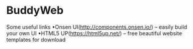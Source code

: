 # BuddyWeb
Some useful links
•Onsen UI(http://components.onsen.io/) – easily build your own UI
•HTML5 UP(https://html5up.net/) – free beautiful website templates for download
